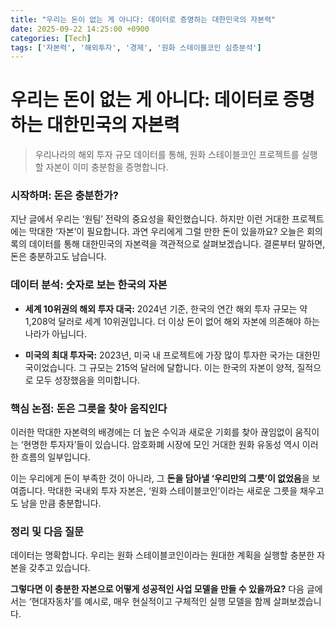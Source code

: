 ```yaml
---
title: "우리는 돈이 없는 게 아니다: 데이터로 증명하는 대한민국의 자본력"
date: 2025-09-22 14:25:00 +0900
categories: [Tech]
tags: ['자본력', '해외투자', '경제', '원화 스테이블코인 심층분석']
---
```


# 우리는 돈이 없는 게 아니다: 데이터로 증명하는 대한민국의 자본력

> 우리나라의 해외 투자 규모 데이터를 통해, 원화 스테이블코인 프로젝트를 실행할 자본이 이미 충분함을 증명합니다.

### 시작하며: 돈은 충분한가?

지난 글에서 우리는 ‘원팀’ 전략의 중요성을 확인했습니다. 하지만 이런 거대한 프로젝트에는 막대한 ‘자본’이 필요합니다. 과연 우리에게 그럴 만한 돈이 있을까요? 오늘은 회의록의 데이터를 통해 대한민국의 자본력을 객관적으로 살펴보겠습니다. 결론부터 말하면, 돈은 충분하고도 남습니다.

### 데이터 분석: 숫자로 보는 한국의 자본

- **세계 10위권의 해외 투자 대국:** 2024년 기준, 한국의 연간 해외 투자 규모는 약 1,208억 달러로 세계 10위권입니다. 더 이상 돈이 없어 해외 자본에 의존해야 하는 나라가 아닙니다.

- **미국의 최대 투자국:** 2023년, 미국 내 프로젝트에 가장 많이 투자한 국가는 대한민국이었습니다. 그 규모는 215억 달러에 달합니다. 이는 한국의 자본이 양적, 질적으로 모두 성장했음을 의미합니다.

### 핵심 논점: 돈은 그릇을 찾아 움직인다

이러한 막대한 자본력의 배경에는 더 높은 수익과 새로운 기회를 찾아 끊임없이 움직이는 ‘현명한 투자자’들이 있습니다. 암호화폐 시장에 모인 거대한 원화 유동성 역시 이러한 흐름의 일부입니다.

이는 우리에게 돈이 부족한 것이 아니라, 그 **돈을 담아낼 ‘우리만의 그릇’이 없었음**을 보여줍니다. 막대한 국내외 투자 자본은, ‘원화 스테이블코인’이라는 새로운 그릇을 채우고도 남을 만큼 충분합니다.

### 정리 및 다음 질문

데이터는 명확합니다. 우리는 원화 스테이블코인이라는 원대한 계획을 실행할 충분한 자본을 갖추고 있습니다.

**그렇다면 이 충분한 자본으로 어떻게 성공적인 사업 모델을 만들 수 있을까요?** 다음 글에서는 ‘현대자동차’를 예시로, 매우 현실적이고 구체적인 실행 모델을 함께 살펴보겠습니다.
